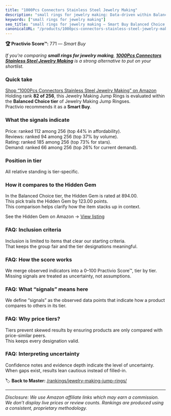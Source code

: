 ```yaml
---
title: "1000Pcs Connectors Stainless Steel Jewelry Making"
description: "small rings for jewelry making: Data-driven within Balanced Choice ranking using the Practivio Score™. Positioned by quality, value, demand, findability, momen…"
keywords: ["small rings for jewelry making"]
seo_title: "small rings for jewelry making — Smart Buy Balanced Choice (2025)"
canonicalURL: "/products/1000pcs-connectors-stainless-steel-jewelry-making-B0B1HVRYK3/"
---
```


**🏆 Practivio Score™:** 771 — _Smart Buy_


*If you're comparing **small rings for jewelry making**, **[1000Pcs Connectors Stainless Steel Jewelry Making](https://www.amazon.com/dp/B0B1HVRYK3?tag=practivio-20)** is a strong alternative to put on your shortlist.*
### Quick take
[Shop “1000Pcs Connectors Stainless Steel Jewelry Making” on Amazon](https://www.amazon.com/dp/B0B1HVRYK3?tag=practivio-20)
Holding rank **82 of 256**, this Jewelry Making Jump Rings is evaluated within the **Balanced Choice tier** of Jewelry Making Jump Ringses.  
Practivio recommends it as a **Smart Buy**.

### What the signals indicate
Price: ranked 112 among 256 (top 44% in affordability).  
Reviews: ranked 94 among 256 (top 37% by volume).  
Rating: ranked 185 among 256 (top 73% for stars).  
Demand: ranked 66 among 256 (top 26% for current demand).

### Position in tier
All relative standing is tier-specific.

### How it compares to the Hidden Gem
In the Balanced Choice tier, the Hidden Gem is rated at 894.00.  
This pick trails the Hidden Gem by 123.00 points.  
This comparison helps clarify how the item stacks up in context.  

See the Hidden Gem on Amazon → [View listing](https://www.amazon.com/dp/B0B4JPSQLG?tag=practivio-20)

### FAQ: Inclusion criteria
Inclusion is limited to items that clear our starting criteria.  
That keeps the group fair and the tier designations meaningful.

### FAQ: How the score works
We merge observed indicators into a 0–100 Practivio Score™, tier by tier.  
Missing signals are treated as uncertainty, not assumptions.

### FAQ: What “signals” means here
We define “signals” as the observed data points that indicate how a product compares to others in its tier.

### FAQ: Why price tiers?
Tiers prevent skewed results by ensuring products are only compared with price-similar peers.  
This keeps every designation valid.

### FAQ: Interpreting uncertainty
Confidence notes and evidence depth indicate the level of uncertainty.  
When gaps exist, results lean cautious instead of filled-in.


🏷️ **Back to Master:** [/rankings/jewelry-making-jump-rings/](/rankings/jewelry-making-jump-rings/)

---
_Disclosure: We use Amazon affiliate links which may earn a commission. We don’t display live prices or review counts. Rankings are produced using a consistent, proprietary methodology._
